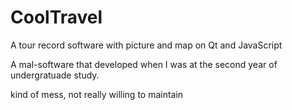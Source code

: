 CoolTravel
==========

A tour record software with picture and map  on Qt and JavaScript

A mal-software that developed when I was at the second year of undergratuade study.

kind of mess, not really willing to maintain
